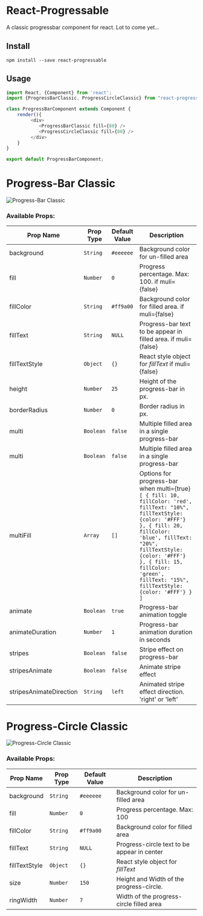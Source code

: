 # React-Progressable
A classic progressbar component for react. Lot to come yet...

## Install
```
npm install --save react-progressable
```

## Usage
```javascript
import React, {Component} from 'react';
import {ProgressBarClassic, ProgressCircleClassic} from "react-progressable";

class ProgressBarComponent extends Component {
    render(){
         <div>
            <ProgressBarClassic fill={80} />
            <ProgressCircleClassic fill={80} />
         </div>   
    }
}

export default ProgressBarComponent;
```

# Progress-Bar Classic
![Progress-Bar Classic](https://i.imgur.com/9Sr5lx6.png)
### Available Props:
<table> 
  <thead> 
    <tr>
      <th>Prop Name</th>
      <th>Prop Type</th>
      <th>Default Value</th>
      <th>Description</th>
    </tr> 
  </thead> 
  <tbody>
    <tr>
      <td>background</td>
      <td><code>String</code></td>
      <td><code>#eeeeee</code></td>
      <td>Background color for un-filled area</td>
    </tr>
    <tr>
      <td>fill</td>
      <td><code>Number</code></td>
      <td><code>0</code></td>
      <td>Progress percentage. Max: 100. if muli={false}</td>
    </tr>
    <tr>
      <td>fillColor</td>
      <td><code>String</code></td>
      <td><code>#ff9a00</code></td>
      <td>Background color for filled area. if muli={false}</td>
    </tr>
    <tr>
      <td>fillText</td>
      <td><code>String</code></td>
      <td><code>NULL</code></td>
      <td>Progress-bar text to be appear in filled area. if muli={false}</td>
    </tr>
    <tr>
      <td>fillTextStyle</td>
      <td><code>Object</code></td>
      <td><code>{}</code></td>
      <td>React style object for <em>fillText</em> if muli={false}</td>
    </tr>
    <tr>
      <td>height</td>
      <td><code>Number</code></td>
      <td><code>25</code></td>
      <td>Height of the progress-bar in px.</td>
    </tr>
    <tr>
      <td>borderRadius</td>
      <td><code>Number</code></td>
      <td><code>0</code></td>
      <td>Border radius in px.</td>
    </tr>
    <tr>
      <td>multi</td>
      <td><code>Boolean</code></td>
      <td><code>false</code></td>
      <td>Multiple filled area in a single progress-bar</td>
    </tr>
    <tr>
      <td>multi</td>
      <td><code>Boolean</code></td>
      <td><code>false</code></td>
      <td>Multiple filled area in a single progress-bar</td>
    </tr>
    <tr>
      <td>multiFill</td>
      <td><code>Array</code></td>
      <td><code>[]</code></td>
      <td>
        Options for progress-bar when multi={true}
        <br/>
        <code>[ { fill: 10, fillColor: 'red', fillText: "10%", fillTextStyle: {color: '#FFF'} }, { fill: 20, fillColor: 'blue', fillText: "20%", fillTextStyle: {color: '#FFF'} }, { fill: 15, fillColor: 'green', fillText: "15%", fillTextStyle: {color: '#FFF'} } ] </code>
      </td>
    </tr>
    <tr>
      <td>animate</td>
      <td><code>Boolean</code></td>
      <td><code>true</code></td>
      <td>Progress-bar animation toggle</td>
    </tr>
    <tr>
      <td>animateDuration</td>
      <td><code>Number</code></td>
      <td><code>1</code></td>
      <td>Progress-bar animation duration in seconds</td>
    </tr>
    <tr>
      <td>stripes</td>
      <td><code>Boolean</code></td>
      <td><code>false</code></td>
      <td>Stripe effect on progress-bar</td>
    </tr>
    <tr>
      <td>stripesAnimate</td>
      <td><code>Boolean</code></td>
      <td><code>false</code></td>
      <td>Animate stripe effect</td>
    </tr>
    <tr>
      <td>stripesAnimateDirection</td>
      <td><code>String</code></td>
      <td><code>left</code></td>
      <td>Animated stripe effect direction. 'right' or 'left'</td>
    </tr>
  </tbody> 
</table>




# Progress-Circle Classic
![Progress-Circle Classic](https://i.imgur.com/LdEjNny.png)
### Available Props:
Prop Name | Prop Type | Default Value | Description
---|---|---|---
background|`String`|`#eeeeee`|Background color for un-filled area
fill|`Number`|`0`|Progress percentage. Max: 100
fillColor|`String`|`#ff9a00`|Background color for filled area
fillText|`String`|`NULL`|Progress-circle text to be appear in center
fillTextStyle|`Object`|`{}`|React style object for *fillText*
size|`Number`|`150`|Height and Width of the progress-circle.
ringWidth|`Number`|`7`| Width of the progress-circle filled area
